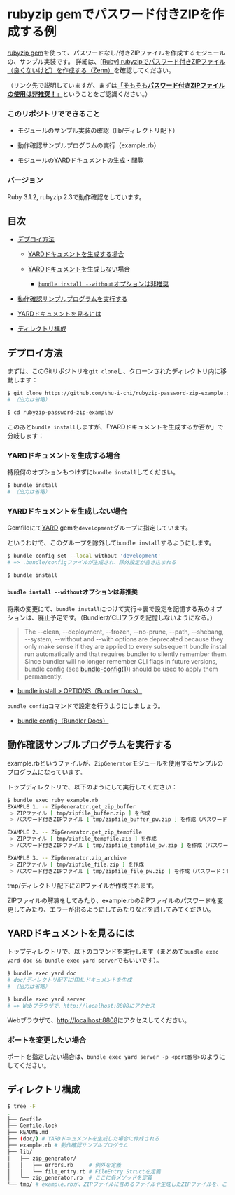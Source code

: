 # rubyzip gemでパスワード付きZIPを作成する例

[rubyzip gem](https://github.com/rubyzip/rubyzip)を使って、パスワードなし/付きZIPファイルを作成するモジュールの、サンプル実装です。
詳細は、[[Ruby] rubyzipでパスワード付きZIPファイル（良くないけど）を作成する（Zenn）](https://zenn.dev/shuichi/articles/ruby-rubyzip-password-zip)を確認してください。

（リンク先で説明していますが、まずは[「そもそも**パスワード付きZIPファイルの使用は非推奨！**」](https://zenn.dev/shuichi/articles/ruby-rubyzip-password-zip#%E3%81%BE%E3%81%9A%E3%81%AF%E3%83%91%E3%82%B9%E3%83%AF%E3%83%BC%E3%83%89%E4%BB%98%E3%81%8Dzip%E3%83%95%E3%82%A1%E3%82%A4%E3%83%AB%E3%81%AE%E4%BD%BF%E7%94%A8%E4%B8%AD%E6%AD%A2%E3%82%92%E6%A4%9C%E8%A8%8E%E3%81%97%E3%82%88%E3%81%86)ということをご認識ください。）

### このリポジトリでできること

* モジュールのサンプル実装の確認（lib/ディレクトリ配下）

* 動作確認サンプルプログラムの実行（example.rb）

* モジュールのYARDドキュメントの生成・閲覧

### バージョン

Ruby 3.1.2, rubyzip 2.3で動作確認をしています。

## 目次

* [デプロイ方法](#デプロイ方法)

  * [YARDドキュメントを生成する場合](#YARDドキュメントを生成する場合)

  * [YARDドキュメントを生成しない場合](#YARDドキュメントを生成しない場合)

    * [`bundle install --without`オプションは非推奨](#bundle-install---withoutオプションは非推奨)

* [動作確認サンプルプログラムを実行する](#動作確認サンプルプログラムを実行する)

* [YARDドキュメントを見るには](#yardドキュメントを見るには)

* [ディレクトリ構成](#ディレクトリ構成)

## デプロイ方法

まずは、このGitリポジトリを`git clone`し、クローンされたディレクトリ内に移動します：

```bash
$ git clone https://github.com/shu-i-chi/rubyzip-password-zip-example.git
# （出力は省略）

$ cd rubyzip-password-zip-example/
```

このあと`bundle install`しますが、「YARDドキュメントを生成するか否か」で分岐します：

### YARDドキュメントを生成する場合

特段何のオプションもつけずに`bundle install`してください。

```bash
$ bundle install
# （出力は省略）
```

### YARDドキュメントを生成しない場合

Gemfileにて[YARD](https://github.com/lsegal/yard) gemを`development`グループに指定しています。

というわけで、このグループを除外して`bundle install`するようにします。

```bash
$ bundle config set --local without 'development'
# => .bundle/configファイルが生成され、除外設定が書き込まれる

$ bundle install
```

#### `bundle install --without`オプションは非推奨

将来の変更にて、`bundle install`につけて実行->裏で設定を記憶する系のオプションは、廃止予定です。（BundlerがCLIフラグを記憶しないようになる。）

> The --clean, --deployment, --frozen, --no-prune, --path, --shebang, --system, --without and --with options are deprecated because they only make sense if they are applied to every subsequent bundle install run automatically and that requires bundler to silently remember them. Since bundler will no longer remember CLI flags in future versions, bundle config (see [bundle-config(1)](https://bundler.io/man/bundle-config.1.html)) should be used to apply them permanently.

* [bundle install > OPTIONS（Bundler Docs）](https://bundler.io/man/bundle-install.1.html#OPTIONS)

`bundle config`コマンドで設定を行うようにしましょう。

* [bundle config（Bundler Docs）](https://bundler.io/man/bundle-config.1.html)

## 動作確認サンプルプログラムを実行する

example.rbというファイルが、`ZipGenerator`モジュールを使用するサンプルのプログラムになっています。

トップディレクトリで、以下のようにして実行してください：

```bash
$ bundle exec ruby example.rb
EXAMPLE 1. -- ZipGenerator.get_zip_buffer
 > ZIPファイル [ tmp/zipfile_buffer.zip ] を作成
 > パスワード付きZIPファイル [ tmp/zipfile_buffer_pw.zip ] を作成（パスワード：buffer）

EXAMPLE 2. -- ZipGenerator.get_zip_tempfile
 > ZIPファイル [ tmp/zipfile_tempfile.zip ] を作成
 > パスワード付きZIPファイル [ tmp/zipfile_tempfile_pw.zip ] を作成（パスワード：tempfile）

EXAMPLE 3. -- ZipGenerator.zip_archive
 > ZIPファイル [ tmp/zipfile_file.zip ] を作成
 > パスワード付きZIPファイル [ tmp/zipfile_file_pw.zip ] を作成（パスワード：file）
```

tmp/ディレクトリ配下にZIPファイルが作成されます。

ZIPファイルの解凍をしてみたり、example.rbのZIPファイルのパスワードを変更してみたり、エラーが出るようにしてみたりなどを試してみてください。

## YARDドキュメントを見るには

トップディレクトリで、以下のコマンドを実行します（まとめて`bundle exec yard doc && bundle exec yard server`でもいいです）。

```bash
$ bundle exec yard doc
# doc/ディレクトリ配下にHTMLドキュメントを生成
# （出力は省略）

$ bundle exec yard server
# => Webブラウザで、http://localhost:8808にアクセス
```

Webブラウザで、[http://localhost:8808](http://localhost:8808)にアクセスしてください。

### ポートを変更したい場合

ポートを指定したい場合は、`bundle exec yard server -p <port番号>`のようにしてください。

## ディレクトリ構成

```bash
$ tree -F
.
├── Gemfile
├── Gemfile.lock
├── README.md
├── (doc/) # YARDドキュメントを生成した場合に作成される
├── example.rb # 動作確認サンプルプログラム
├── lib/
│   ├── zip_generator/
│   │   ├── errors.rb     # 例外を定義
│   │   └── file_entry.rb # FileEntry Structを定義
│   └── zip_generator.rb  # ここに各メソッドを定義
└── tmp/ # example.rbが、ZIPファイルに含めるファイルや生成したZIPファイルを、ここに格納
```
